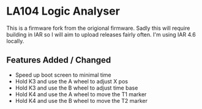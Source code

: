 # LA104 Logic Analyser 

This is a firmware fork from the origional firmware.
Sadly this will require building in IAR so I will aim to upload releases fairly often.
I'm using IAR 4.6 locally.

## Features Added / Changed

* Speed up boot screen to minimal time
* Hold K3 and use the A wheel to adjust X pos
* Hold K3 and use the B wheel to adjust time base
* Hold K4 and use the A wheel to move the T1 marker
* Hold K4 and use the B wheel to move the T2 marker